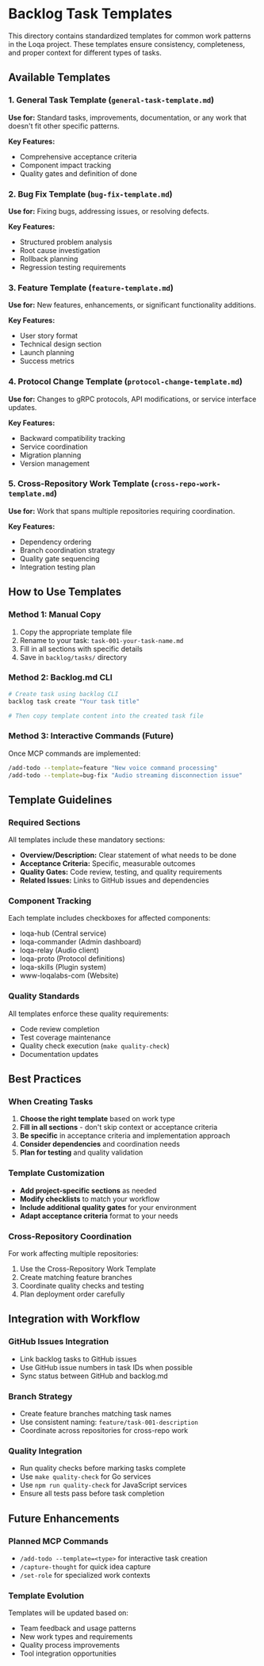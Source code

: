 # Backlog Task Templates

This directory contains standardized templates for common work patterns in the Loqa project. These templates ensure consistency, completeness, and proper context for different types of tasks.

## Available Templates

### 1. General Task Template (`general-task-template.md`)
**Use for:** Standard tasks, improvements, documentation, or any work that doesn't fit other specific patterns.

**Key Features:**
- Comprehensive acceptance criteria
- Component impact tracking
- Quality gates and definition of done

### 2. Bug Fix Template (`bug-fix-template.md`)
**Use for:** Fixing bugs, addressing issues, or resolving defects.

**Key Features:**
- Structured problem analysis
- Root cause investigation
- Rollback planning
- Regression testing requirements

### 3. Feature Template (`feature-template.md`)
**Use for:** New features, enhancements, or significant functionality additions.

**Key Features:**
- User story format
- Technical design section
- Launch planning
- Success metrics

### 4. Protocol Change Template (`protocol-change-template.md`)
**Use for:** Changes to gRPC protocols, API modifications, or service interface updates.

**Key Features:**
- Backward compatibility tracking
- Service coordination
- Migration planning
- Version management

### 5. Cross-Repository Work Template (`cross-repo-work-template.md`)
**Use for:** Work that spans multiple repositories requiring coordination.

**Key Features:**
- Dependency ordering
- Branch coordination strategy
- Quality gate sequencing
- Integration testing plan

## How to Use Templates

### Method 1: Manual Copy
1. Copy the appropriate template file
2. Rename to your task: `task-001-your-task-name.md`
3. Fill in all sections with specific details
4. Save in `backlog/tasks/` directory

### Method 2: Backlog.md CLI
```bash
# Create task using backlog CLI
backlog task create "Your task title"

# Then copy template content into the created task file
```

### Method 3: Interactive Commands (Future)
Once MCP commands are implemented:
```bash
/add-todo --template=feature "New voice command processing"
/add-todo --template=bug-fix "Audio streaming disconnection issue"
```

## Template Guidelines

### Required Sections
All templates include these mandatory sections:
- **Overview/Description:** Clear statement of what needs to be done
- **Acceptance Criteria:** Specific, measurable outcomes
- **Quality Gates:** Code review, testing, and quality requirements
- **Related Issues:** Links to GitHub issues and dependencies

### Component Tracking
Each template includes checkboxes for affected components:
- loqa-hub (Central service)
- loqa-commander (Admin dashboard)
- loqa-relay (Audio client)
- loqa-proto (Protocol definitions)
- loqa-skills (Plugin system)
- www-loqalabs-com (Website)

### Quality Standards
All templates enforce these quality requirements:
- Code review completion
- Test coverage maintenance
- Quality check execution (`make quality-check`)
- Documentation updates

## Best Practices

### When Creating Tasks
1. **Choose the right template** based on work type
2. **Fill in all sections** - don't skip context or acceptance criteria
3. **Be specific** in acceptance criteria and implementation approach
4. **Consider dependencies** and coordination needs
5. **Plan for testing** and quality validation

### Template Customization
- **Add project-specific sections** as needed
- **Modify checklists** to match your workflow
- **Include additional quality gates** for your environment
- **Adapt acceptance criteria** format to your needs

### Cross-Repository Coordination
For work affecting multiple repositories:
1. Use the Cross-Repository Work Template
2. Create matching feature branches
3. Coordinate quality checks and testing
4. Plan deployment order carefully

## Integration with Workflow

### GitHub Issues Integration
- Link backlog tasks to GitHub issues
- Use GitHub issue numbers in task IDs when possible
- Sync status between GitHub and backlog.md

### Branch Strategy
- Create feature branches matching task names
- Use consistent naming: `feature/task-001-description`
- Coordinate across repositories for cross-repo work

### Quality Integration
- Run quality checks before marking tasks complete
- Use `make quality-check` for Go services
- Use `npm run quality-check` for JavaScript services
- Ensure all tests pass before task completion

## Future Enhancements

### Planned MCP Commands
- `/add-todo --template=<type>` for interactive task creation
- `/capture-thought` for quick idea capture
- `/set-role` for specialized work contexts

### Template Evolution
Templates will be updated based on:
- Team feedback and usage patterns
- New work types and requirements
- Quality process improvements
- Tool integration opportunities